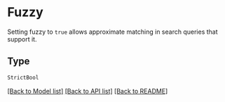 # Fuzzy

Setting fuzzy to `true` allows approximate matching in search queries that support it.

## Type
```python
StrictBool
```


[[Back to Model list]](../../../README.md#models-v2-link) [[Back to API list]](../../../README.md#apis-v2-link) [[Back to README]](../../../README.md)
